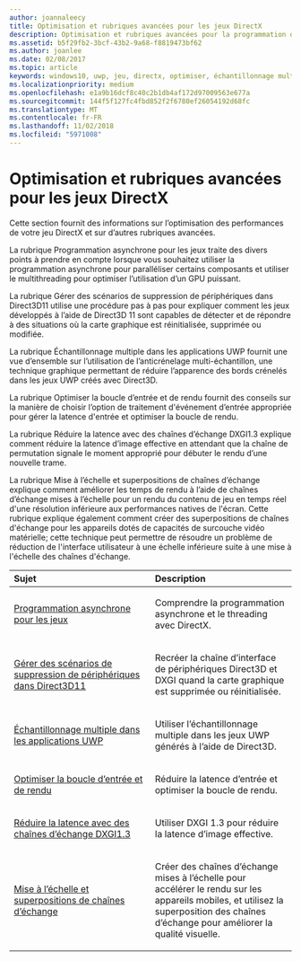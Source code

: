 ```yaml
---
author: joannaleecy
title: Optimisation et rubriques avancées pour les jeux DirectX
description: Optimisation et rubriques avancées pour la programmation de jeux DirectX.
ms.assetid: b5f29fb2-3bcf-43b2-9a68-f8819473bf62
ms.author: joanlee
ms.date: 02/08/2017
ms.topic: article
keywords: windows10, uwp, jeu, directx, optimiser, échantillonnage multiple, chaînes d’échange
ms.localizationpriority: medium
ms.openlocfilehash: e1a9b16dcf8c40c2b1db4af172d97009563e677a
ms.sourcegitcommit: 144f5f127fc4fbd852f2f6780ef26054192d68fc
ms.translationtype: MT
ms.contentlocale: fr-FR
ms.lasthandoff: 11/02/2018
ms.locfileid: "5971008"
---
```

# <a name="optimization-and-advanced-topics-for-directx-games"></a>Optimisation et rubriques avancées pour les jeux DirectX

Cette section fournit des informations sur l’optimisation des performances de votre jeu DirectX et sur d’autres rubriques avancées.

La rubrique Programmation asynchrone pour les jeux traite des divers points à prendre en compte lorsque vous souhaitez utiliser la programmation asynchrone pour paralléliser certains composants et utiliser le multithreading pour optimiser l’utilisation d’un GPU puissant.

La rubrique Gérer des scénarios de suppression de périphériques dans Direct3D11 utilise une procédure pas à pas pour expliquer comment les jeux développés à l’aide de Direct3D 11 sont capables de détecter et de répondre à des situations où la carte graphique est réinitialisée, supprimée ou modifiée.

La rubrique Échantillonnage multiple dans les applications UWP fournit une vue d’ensemble sur l’utilisation de l’anticrénelage multi-échantillon, une technique graphique permettant de réduire l’apparence des bords crénelés dans les jeux UWP créés avec Direct3D.

La rubrique Optimiser la boucle d’entrée et de rendu fournit des conseils sur la manière de choisir l’option de traitement d'événement d’entrée appropriée pour gérer la latence d'entrée et optimiser la boucle de rendu.

La rubrique Réduire la latence avec des chaînes d’échange DXGI1.3 explique comment réduire la latence d’image effective en attendant que la chaîne de permutation signale le moment approprié pour débuter le rendu d’une nouvelle trame.

La rubrique Mise à l’échelle et superpositions de chaînes d’échange explique comment améliorer les temps de rendu à l’aide de chaînes d’échange mises à l’échelle pour un rendu du contenu de jeu en temps réel d'une résolution inférieure aux performances natives de l'écran. Cette rubrique explique également comment créer des superpositions de chaînes d'échange pour les appareils dotés de capacités de surcouche vidéo matérielle; cette technique peut permettre de résoudre un problème de réduction de l'interface utilisateur à une échelle inférieure suite à une mise à l'échelle des chaînes d'échange.

<table>
<colgroup>
<col width="50%" />
<col width="50%" />
</colgroup>
<thead>
<tr class="header">
<th align="left">Sujet</th>
<th align="left">Description</th>
</tr>
</thead>
<tbody>
<tr class="odd">
<td align="left"><p><a href="asynchronous-programming-directx-and-cpp.md">Programmation asynchrone pour les jeux</a></p></td>
<td align="left"><p>Comprendre la programmation asynchrone et le threading avec DirectX.</p></td>
</tr>
<tr class="even">
<td align="left"><p><a href="handling-device-lost-scenarios.md">Gérer des scénarios de suppression de périphériques dans Direct3D11</a></p></td>
<td align="left"><p>Recréer la chaîne d’interface de périphériques Direct3D et DXGI quand la carte graphique est supprimée ou réinitialisée.</p></td>
</tr>
<tr class="odd">
<td align="left"><p><a href="multisampling--multi-sample-anti-aliasing--in-windows-store-apps.md">Échantillonnage multiple dans les applications UWP</a></p></td>
<td align="left"><p>Utiliser l’échantillonnage multiple dans les jeux UWP générés à l’aide de Direct3D.</p></td>
</tr>
<tr class="even">
<td align="left"><p><a href="optimize-performance-for-windows-store-direct3d-11-apps-with-coredispatcher.md">Optimiser la boucle d’entrée et de rendu</a></p></td>
<td align="left"><p>Réduire la latence d’entrée et optimiser la boucle de rendu.</p></td>
</tr>
<tr class="odd">
<td align="left"><p><a href="reduce-latency-with-dxgi-1-3-swap-chains.md">Réduire la latence avec des chaînes d’échange DXGI1.3</a></p></td>
<td align="left"><p>Utiliser DXGI 1.3 pour réduire la latence d’image effective.</p></td>
</tr>
<tr class="even">
<td align="left"><p><a href="multisampling--scaling--and-overlay-swap-chains.md">Mise à l’échelle et superpositions de chaînes d’échange</a></p></td>
<td align="left"><p>Créer des chaînes d’échange mises à l’échelle pour accélérer le rendu sur les appareils mobiles, et utilisez la superposition des chaînes d’échange pour améliorer la qualité visuelle.</p></td>
</tr>
</tbody>
</table>
